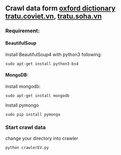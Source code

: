 
## Crawl data form [oxford dictionary](https://en.oxforddictionaries.com/) [tratu.coviet.vn](http://http://tratu.coviet.vn), [tratu.soha.vn](http://tratu.soha.vn)

### Requirement:
#### BeautifulSoup

Install BeautifulSoup4 with python3 following:

    sudo apt-get install python3-bs4

#### MongoDB:

Install mongodb:

    sudo apt-get install mongodb

Install pymongo

    sudo pip install pymongo

### Start crawl data

change your directory into crawler

    python crawlerEV.py

